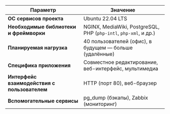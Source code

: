 | Параметр                                     | Значение                                                         |
| -------------------------------------------- | ---------------------------------------------------------------- |
| **ОС сервисов проекта**                      | Ubuntu 22.04 LTS                                                 |
| **Необходимые библиотеки и фреймворки**      | NGINX, MediaWiki, PostgreSQL, PHP (`php-intl`, `php-xml`, и др.) |
| **Планируемая нагрузка**                     | 40 пользователей (офис), в будущем — больше (удалённые)          |
| **Специфика приложения**                     | Совместное редактирование, веб-интерфейс, мультимедиа            |
| **Интерфейс взаимодействия с пользователем** | HTTP (порт 80), веб-браузер                                      |
| **Вспомогательные сервисы**                  | pg\_dump (бэкапы), Zabbix (мониторинг)                           |
